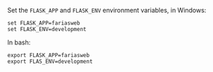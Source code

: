 Set the `FLASK_APP` and `FLASK_ENV` environment variables, in Windows:
```
set FLASK_APP=fariasweb
set FLASK_ENV=development
```
In bash:
```
export FLASK_APP=fariasweb
export FLAS_ENV=development
```
